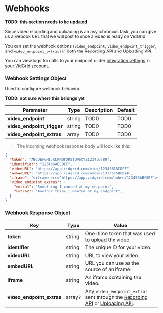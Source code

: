 # Webhooks

**TODO: this section needs to be updated**

Since video recording and uploading is an asynchronous task, you can give us a webook URL that we will post to once a video is ready on VidGrid.

You can set the webhook options (`video_endpoint`, `video_endpoint_trigger`, and `video_endpoint_extras`) in both the [Recording API](#recording-api) and [Uploading API](#uploading-api).

You can view logs for calls to your endpoint under [integration settings](https://app.vidgrid.com/integrations) in your VidGrid account.

### Webhook Settings Object

Used to configure webhook behavior. 

**TODO: not sure where this belongs yet**

| Parameter | Type | Description | Default |
| --------- | ---- | ----------- | ------- |
| **video_endpoint** | string | TODO | TODO |
| **video_endpoint_trigger** | string | TODO | TODO |
| **video_endpoint_extras** | array | TODO | TODO |

> The incoming webhook response body will look like this:

```json
{
  "token": "ABCDEFGHIJKLMNOPQRSTUVWXYZ123456789",
  "identifier": "123456ABCDEF",
  "videoURL": "https://app.vidgrid.com/view/123456ABCDEF",
  "embedURL": "https://app.vidgrid.com/embed/123456ABCDEF",
  "iframe": "<iframe src='https://app.vidgrid.com/embed/123456ABCDEF'></iframe>",
  "video_endpoint_extras": {
    "extra1": "Something I wanted at my endpoint",
    "extra2": "Another thing I wanted at my endpoint",
  }
}
```

### Webhook Response Object

| Key | Type | Value |
| --- | ---- | ----- |
| **token** | string | One-time token that was used to upload the video. |
| **identifier** | string | The unique ID for your video. |
| **videoURL** | string | URL to view your video. |
| **embedURL** | string | URL you can use as the source of an iframe. |
| **iframe** | string | An iframe containing the video. |
| **video_endpoint_extras** | array? | Any `video_endpoint_extras` sent through the [Recording API](#recording-api) or [Uploading API](#uploading-api). |